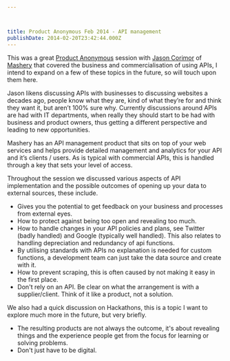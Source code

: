 ```yaml
---



title: Product Anonymous Feb 2014 - API management
publishDate: 2014-02-20T23:42:44.000Z
---
```


This was a great <a href="https://productanonymous.com/" target="_blank">Product Anonymous</a> session with <a href="https://au.linkedin.com/pub/jason-cormier/15/131/744" target="_blank">Jason Corimor</a> of <a href="https://www.mashery.com/" target="_blank">Mashery</a> that covered the business and commercialisation of using APIs, I intend to expand on a few of these topics in the future, so will touch upon them here.

Jason likens discussing APIs with businesses to discussing websites a decades ago, people know what they are, kind of what they’re for and think they want it, but aren’t 100% sure why. Currently discussions around APIs are had with IT departments, when really they should start to be had with business and product owners, thus getting a different perspective and leading to new opportunities.

Mashery has an API management product that sits on top of your web services and helps provide detailed management and analytics for your API and it’s clients / users. As is typical with commercial APIs, this is handled through a key that sets your level of access.

Throughout the session we discussed various aspects of API implementation and the possible outcomes of opening up your data to external sources, these include.<ul><li class="p1">Gives you the potential to get feedback on your business and processes from external eyes.</li><li class="p1">How to protect against being too open and revealing too much.</li><li class="p1">How to handle changes in your API policies and plans, see Twitter (badly handled) and Google (typically well handled). This also relates to handling depreciation and redundancy of api functions.</li><li class="p1">By utilising standards with APIs no explanation is needed for custom functions, a development team can just take the data source and create with it.</li><li class="p1">How to prevent scraping, this is often caused by not making it easy in the first place.</li><li class="p1">Don't rely on an API. Be clear on what the arrangement is with a supplier/client. Think of it like a product, not a solution.</li></ul>

We also had a quick discussion on Hackathons, this is a topic I want to explore much more in the future, but very briefly.<ul><li class="p1">The resulting products are not always the outcome, it's about revealing things and the experience people get from the focus for learning or solving problems. </li><li class="p1">Don't just have to be digital. </li></ul>
